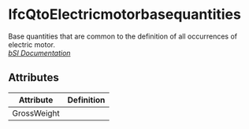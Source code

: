 IfcQtoElectricmotorbasequantities
=================================
Base quantities that are common to the definition of all occurrences of
electric motor.  
[ _bSI
Documentation_](https://standards.buildingsmart.org/IFC/DEV/IFC4_2/FINAL/HTML/schema/ifcelectricaldomain/qset/qto_electricmotorbasequantities.htm)


Attributes
----------
| Attribute   | Definition   |
|-------------|--------------|
| GrossWeight |              |

